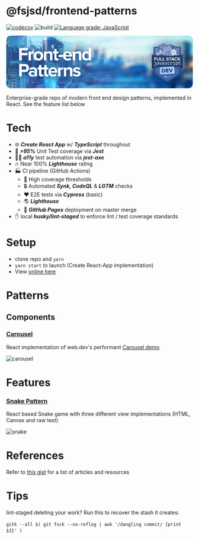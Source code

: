 # @fsjsd/frontend-patterns

[![codecov](https://codecov.io/gh/fsjsd/frontend-patterns/branch/main/graph/badge.svg?token=80RFETMF8Z)](https://codecov.io/gh/fsjsd/frontend-patterns)
![build](https://github.com/fsjsd/frontend-patterns/actions/workflows/coverage.yaml/badge.svg)
[![Language grade: JavaScript](https://img.shields.io/lgtm/grade/javascript/g/fsjsd/frontend-patterns.svg?logo=lgtm&logoWidth=18)](https://lgtm.com/projects/g/fsjsd/frontend-patterns/context:javascript)

![Front-end patterns](https://raw.githubusercontent.com/fsjsd/frontend-patterns/main/.docs/readme-header-fepatterns.jpg)

Enterprise-grade repo of modern front end design patterns, implemented in React. See the feature list below

# Tech

* 🌐 ***Create React App*** w/ ***TypeScript*** throughout 
* 💪 ***>95%*** Unit Test coverage via ***Jest***
 * 👩‍🦯 ***a11y*** test automation via ***jest-axe***
* 🔥 Near 100% ***Lighthouse*** rating
* 🏭 CI pipeline (GitHub Actions)
  * 💂 High coverage thresholds
  * 🔒 Automated ***Synk, CodeQL*** & ***LGTM*** checks
  * ❤️ E2E tests via ***Cypress*** (basic)
  * 🌎 ***Lighthouse***
  * 📄 ***GitHub Pages*** deployment on master merge
* ✋ local ***husky/lint-staged*** to enforce lint / test coverage standards

# Setup

- clone repo and `yarn`
- `yarn start` to launch (Create React-App implementation)
- View [online here](https://fsjsd.github.io/frontend-patterns/)

# Patterns

## Components

### [Carousel](src/features/carousel/)

React implementation of web.dev's performant [Carousel demo](https://web.dev/patterns/web-vitals-patterns/)

![carousel](https://user-images.githubusercontent.com/30638950/162620275-5eb59fca-fed7-455b-8e83-6f8de411ccdf.gif)


# Features

### [Snake Pattern](src/features/snakegame/)

React based Snake game with three different view implementations (HTML, Canvas and raw text)

![snake](https://user-images.githubusercontent.com/30638950/162620411-7b697099-0088-468f-a5b5-9f68d756f187.gif)


# References

Refer to [this gist](https://gist.github.com/fsjsd/149bdb13fb644849a519ad779a1e0e60) for a list of articles 
and resources

# Tips

lint-staged deleting your work? Run this to recover the stash it creates:

`gitk --all $( git fsck --no-reflog | awk '/dangling commit/ {print $3}' )`


